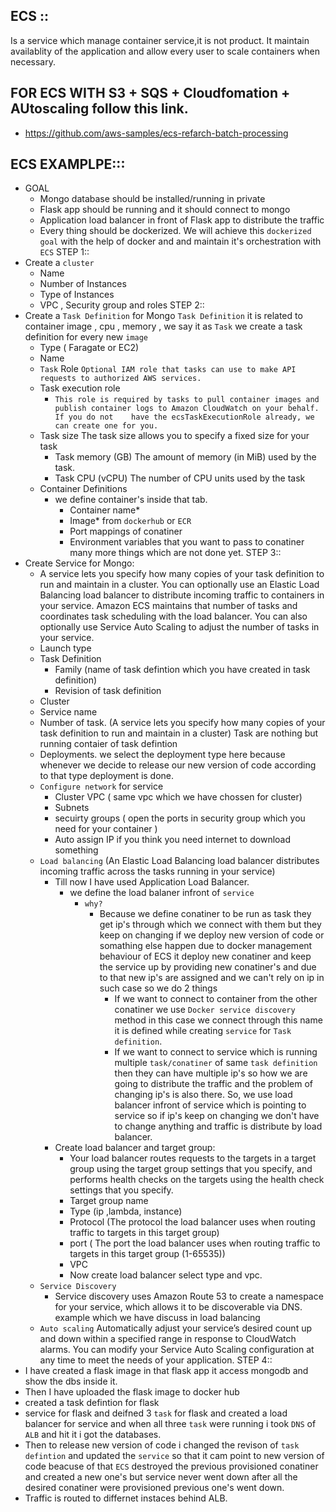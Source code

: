 ## ECS ::
 Is a service which manage container service,it is not product.
 It maintain availablity of the application and allow every user to scale containers when necessary.
## FOR ECS WITH S3 + SQS + Cloudfomation + AUtoscaling follow this link.
- https://github.com/aws-samples/ecs-refarch-batch-processing



## ECS EXAMPLPE:::
  - GOAL
     - Mongo database should be installed/running in private
     - Flask app should be running and it should connect to mongo 
     - Application load balancer in front of Flask app to distribute the traffic
     - Every thing should be dockerized.
We will achieve this `dockerized goal` with the help of docker and and maintain it's 
orchestration with `ECS`
STEP 1::
  -  Create a `cluster`
      - Name
      - Number of Instances
      - Type of Instances
      - VPC , Security group and roles
STEP 2::
  - Create a `Task Definition` for Mongo
  `Task Definition` it is related to container image , cpu , memory , we say it as `Task`
   we create a task definition for every new `image` 
    - Type ( Faragate or EC2)
    - Name
    - `Task` Role `Optional IAM role that tasks can use to make API requests to authorized AWS services.`
    - Task execution role 
       - `This role is required by tasks to pull container images and publish container logs to Amazon CloudWatch on your behalf. If you do not    have the ecsTaskExecutionRole already, we can create one for you.` 
    - Task size   The task size allows you to specify a fixed size for your task
       - Task memory (GB)    The amount of memory (in MiB) used by the task.
       - Task CPU (vCPU)     The number of CPU units used by the task
    - Container Definitions
       - we define container's inside that tab.
          - Container name*
          - Image* from `dockerhub` or `ECR`
          - Port mappings of conatiner
          - Environment variables that you want to pass to conatiner
          many more things which are not done yet.
STEP 3::
  - Create Service for Mongo:
     - A service lets you specify how many copies of your task definition to run and maintain in a cluster. You can optionally use an Elastic     Load Balancing load balancer to distribute incoming traffic to containers in your service. Amazon ECS maintains that number of tasks and   coordinates task scheduling with the load balancer. You can also optionally use Service Auto Scaling to adjust the number of tasks in      your service.
    - Launch type
    - Task Definition
       - Family (name of task defintion which you have created in task definition)
       - Revision of task definition
    - Cluster
    - Service name
    - Number of task.  (A service lets you specify how many copies of your task definition to run and maintain in a cluster)
                        Task are nothing but running contaier of task defintion
    - Deployments.   we select the deployment type here because whenever we decide to release our new 
                     version of code according to that type deployment is done.
    - `Configure network` for service
      - Cluster VPC ( same vpc which we have chossen for cluster)
      -  Subnets
      - secuirty groups ( open the ports in security group which you need for your container )
      - Auto assign IP if you think you need internet to download something
    - ` Load balancing `  (An Elastic Load Balancing load balancer distributes incoming traffic across the tasks running in your service)
      - Till now I have used  Application Load Balancer.
        - we define the load balaner infront of `service`
          - `why?`
             - Because we define conatiner to be run as task they get ip's through which we connect with them
                but they keep on changing if we deploy new version of code or somathing else happen due to docker management behaviour
                of ECS it deploy new conatiner and keep the service up by providing new conatiner's and due to that new ip's 
                are assigned and we can't rely on ip in such case so we do 2 things
                - If we want to connect to container from the other conatiner we use `Docker service discovery` method 
                   in this case we connect through this name it is defined while creating `service` for `Task definition`.
                - If we want to connect to service which is running multiple `task/conatiner` of same `task definition`
                  then they can have multiple ip's so how we are going to distribute the traffic and the problem of changing ip's is also
                  there.
                  So, we use load balancer infront of service which is pointing to service so if ip's keep on changing we don't have 
                  to change anything and traffic is distribute by load balancer.
      - Create load balancer and target group:
        - Your load balancer routes requests to the targets in a target group using the target group settings that you specify, and performs      health checks on the targets using the health check settings that you specify.
        - Target group name
        - Type (ip ,lambda, instance)
        - Protocol (The protocol the load balancer uses when routing traffic to targets in this target group)
        - port ( The port the load balancer uses when routing traffic to targets in this target group (1-65535))
        - VPC 
        - Now create load balancer select type and vpc.
    - `Service Discovery`
       - Service discovery uses Amazon Route 53 to create a namespace for your service, which allows it to be discoverable via DNS.
          example which we have discuss in load balancing
    - ` Auto scaling `
        Automatically adjust your service’s desired count up and down within a specified range in response to CloudWatch alarms. You can modify your Service Auto Scaling configuration at any time to meet the needs of your application.
STEP 4::
  - I have created a flask image in that flask app it access mongodb and show the dbs inside it.
  - Then I have uploaded the flask image to docker hub
  - created a task defintion for flask
  - service for flask and deifned 3 `task` for flask and created a load balancer for service and when all three `task` were running 
     i took `DNS` of `ALB` and hit it i got the databases.
  - Then to release new version of code i changed the revison of `task defintion` and updated the `service` so that it cam point to
     new version of code beacuse of that `ECS`  destroyed the previous provisioned conatiner and created a new one's but service never went down after all the desired conatiner were provisioned previous one's went down.
  - Traffic is routed to differnet instaces behind ALB.
